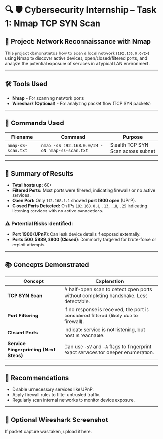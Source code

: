 # 🔍 🛡️ Cybersecurity Internship – Task 1: Nmap TCP SYN Scan

## 📁 Project: Network Reconnaissance with Nmap

This project demonstrates how to scan a local network (`192.168.0.0/24`) using Nmap to discover active devices, open/closed/filtered ports, and analyze the potential exposure of services in a typical LAN environment.

---

## 🛠 Tools Used

- **Nmap** - For scanning network ports
- **Wireshark (Optional)** - For analyzing packet flow (TCP SYN packets)

---

## 📄 Commands Used

| Filename | Command | Purpose |
|----------|---------|---------|
| `nmap-sS-scan.txt` | `nmap -sS 192.168.0.0/24 -oN nmap-sS-scan.txt` | Stealth TCP SYN Scan across subnet |

---

## 🔎 Summary of Results

- **Total hosts up:** 60+
- **Filtered Ports:** Most ports were filtered, indicating firewalls or no active services.
- **Open Port:** Only `192.168.0.1` showed **port 1900 open** (UPnP).
- **Closed Ports Detected:** On IPs `192.168.0.8`, `.13`, `.18`, `.25` indicating listening services with no active connections.

### ⚠️ Potential Risks Identified:
- **Port 1900 (UPnP)**: Can leak device details if exposed externally.
- **Ports 500, 5989, 8800 (Closed)**: Commonly targeted for brute-force or exploit attempts.

---

## 📚 Concepts Demonstrated

| Concept | Explanation |
|--------|-------------|
| **TCP SYN Scan** | A half-open scan to detect open ports without completing handshake. Less detectable. |
| **Port Filtering** | If no response is received, the port is considered filtered (likely due to firewall). |
| **Closed Ports** | Indicate service is not listening, but host is reachable. |
| **Service Fingerprinting (Next Steps)** | Can use `-sV` and `-A` flags to fingerprint exact services for deeper enumeration. |

---

## 🔐 Recommendations

- Disable unnecessary services like UPnP.
- Apply firewall rules to filter untrusted traffic.
- Regularly scan internal networks to monitor device exposure.

---

## 📸 Optional Wireshark Screenshot
If packet capture was taken, upload it here.

